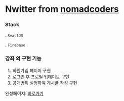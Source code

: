 # Nwitter from [nomadcoders](https://github.com/nomadcoders/nwitter)
### Stack
. `ReactJS`

. `Firebase`
### 강좌 외 구현 기능
1. 회원가입 페이지 구현
2. 로그인 후 프로필 업데이트 구현
3. 공개범위 설정하여 게시글 작성 구현

완성페이지: [바로가기](https://sm970309.github.io/nwitter/#/nwitter/)

